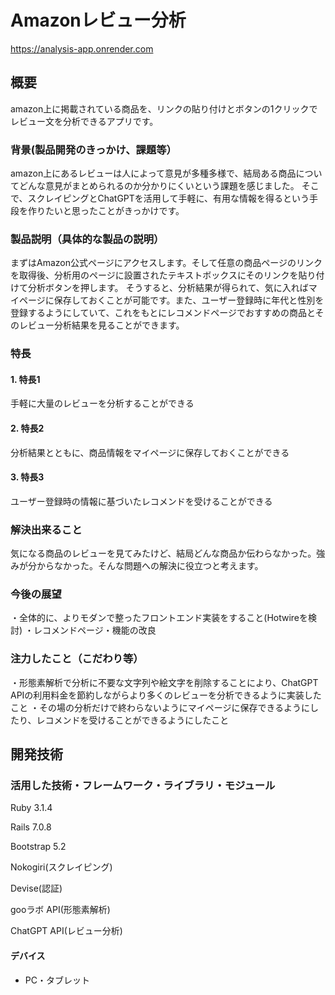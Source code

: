 # Amazonレビュー分析
https://analysis-app.onrender.com

## 概要
amazon上に掲載されている商品を、リンクの貼り付けとボタンの1クリックでレビュー文を分析できるアプリです。
### 背景(製品開発のきっかけ、課題等）
amazon上にあるレビューは人によって意見が多種多様で、結局ある商品についてどんな意見がまとめられるのか分かりにくいという課題を感じました。
そこで、スクレイピングとChatGPTを活用して手軽に、有用な情報を得るという手段を作りたいと思ったことがきっかけです。
### 製品説明（具体的な製品の説明）
まずはAmazon公式ページにアクセスします。そして任意の商品ページのリンクを取得後、分析用のページに設置されたテキストボックスにそのリンクを貼り付けて分析ボタンを押します。
そうすると、分析結果が得られて、気に入ればマイページに保存しておくことが可能です。また、ユーザー登録時に年代と性別を登録するようにしていて、これをもとにレコメンドページでおすすめの商品とそのレビュー分析結果を見ることができます。
### 特長
#### 1. 特長1
手軽に大量のレビューを分析することができる
#### 2. 特長2
分析結果とともに、商品情報をマイページに保存しておくことができる
#### 3. 特長3
ユーザー登録時の情報に基づいたレコメンドを受けることができる

### 解決出来ること
気になる商品のレビューを見てみたけど、結局どんな商品か伝わらなかった。強みが分からなかった。そんな問題への解決に役立つと考えます。
### 今後の展望
・全体的に、よりモダンで整ったフロントエンド実装をすること(Hotwireを検討)
・レコメンドページ・機能の改良
### 注力したこと（こだわり等）
・形態素解析で分析に不要な文字列や絵文字を削除することにより、ChatGPT APIの利用料金を節約しながらより多くのレビューを分析できるように実装したこと
・その場の分析だけで終わらないようにマイページに保存できるようにしたり、レコメンドを受けることができるようにしたこと
## 開発技術
### 活用した技術・フレームワーク・ライブラリ・モジュール
Ruby 3.1.4

Rails 7.0.8

Bootstrap 5.2

Nokogiri(スクレイピング)

Devise(認証)

gooラボ API(形態素解析)

ChatGPT API(レビュー分析)

#### デバイス
* PC・タブレット
